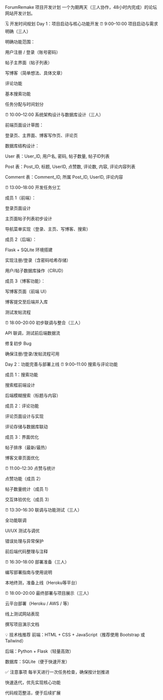 ForumRemake 项目开发计划
一个为期两天（三人协作，48小时内完成）的论坛网站开发计划。

🗓️ 开发时间规划
Day 1：项目启动与核心功能开发
⏰ 9:00–10:00 项目启动与需求明确（三人）

明确功能范围：

用户注册 / 登录（账号密码）

帖子主界面（帖子列表）

写博客（简单想法、具体文章）

评论功能

基本搜索功能

任务分配与时间划分

⏰ 10:00–12:00 系统架构设计与数据库设计（三人）

前端页面设计草图：

登录页、主界面、博客写作页、评论页

数据库结构设计：

User 表：User_ID, 用户名, 密码, 帖子数量, 帖子ID列表

Post 表：Post_ID, 标题, UserID, 点赞数, 评论数, 内容, 评论内容列表

Comment 表：Comment_ID, 所属 Post_ID, UserID, 评论内容

⏰ 13:00–18:00 开发任务分工

成员 1（前端）：

登录页面设计

主页面帖子列表初步设计

导航菜单实现（登录、主页、写博客、搜索）

成员 2（后端）：

Flask + SQLite 环境搭建

实现注册/登录（含密码哈希存储）

用户/帖子数据库操作（CRUD）

成员 3（博客功能）：

写博客页面（前端 UI）

博客提交至后端并入库

测试发帖流程

⏰ 18:00–20:00 初步联调与整合（三人）

API 联调，测试前后端数据流

修复初步 Bug

确保注册/登录/发帖流程可用

Day 2：功能完善与部署上线
⏰ 9:00–11:00 搜索与评论功能

成员 1：搜索功能

搜索框前端设计

后端模糊搜索（标题与内容）

成员 2：评论功能

评论页面设计与实现

评论存储与数据库联动

成员 3：界面优化

帖子排序（最新/最热）

博客文章页面优化

⏰ 11:00–12:30 点赞与统计

点赞功能（成员 2）

帖子数量统计（成员 1）

交互体验优化（成员 3）

⏰ 13:30–16:30 联调与功能测试（三人）

全功能联调

UI/UX 测试与调优

错误处理与异常保护

前后端代码整理与注释

⏰ 16:30–18:00 部署准备（三人）

编写部署指南与使用说明

本地终测，准备上线（Heroku等平台）

⏰ 18:00–20:00 最终部署与项目展示（三人）

云平台部署（Heroku / AWS / 等）

线上测试网站表现

撰写项目演示文档

💡 技术栈推荐
前端：HTML + CSS + JavaScript（推荐使用 Bootstrap 或 Tailwind）

后端：Python + Flask（轻量高效）

数据库：SQLite（便于快速开发）

✅ 注意事项
每半天进行一次任务检查，确保按计划推进

快速迭代，优先实现核心功能

代码规范整洁，便于后续扩展
